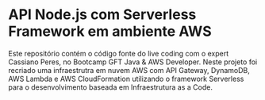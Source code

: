  
# API Node.js com Serverless Framework em ambiente AWS

Este repositório contém o código fonte do live coding com o expert Cassiano Peres, no Bootcamp GFT Java & AWS Developer. Neste projeto foi recriado uma infraestrutra em nuvem AWS com API Gateway, DynamoDB, AWS Lambda e AWS CloudFormation utilizando o framework Serverless para o desenvolvimento baseada em Infraestrutura as a Code. 
